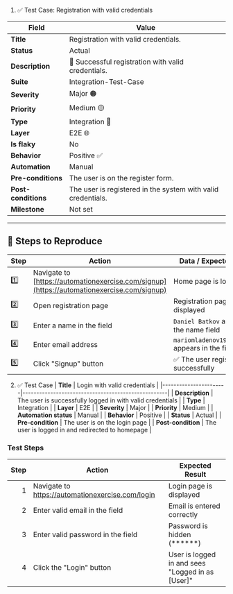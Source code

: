 1. ✅ Test Case: Registration with valid credentials

| Field              | Value                                           |
|--------------------|--------------------------------------------------|
| **Title**          | Registration with valid credentials.            |
| **Status**         | Actual                                           |
| **Description**    | 🎯 Successful registration with valid credentials. |
| **Suite**          | Integration-Test-Case                           |
| **Severity**       | Major 🟠                                         |
| **Priority**       | Medium 🟡                                        |
| **Type**           | Integration 🔗                                  |
| **Layer**          | E2E 🌐                                           |
| **Is flaky**       | No                                               |
| **Behavior**       | Positive ✅                                      |
| **Automation**     | Manual                                           |
| **Pre-conditions** | The user is on the register form.               |
| **Post-conditions**| The user is registered in the system with valid credentials. |
| **Milestone**      | Not set                                          |

---

## 📝 Steps to Reproduce

| Step | Action                                  | Data / Expected Result                         |
|------|-----------------------------------------|------------------------------------------------|
| 1️⃣  | Navigate to [https://automationexercise.com/signup](https://automationexercise.com/signup) | Home page is loaded                            |
| 2️⃣  | Open registration page                  | Registration page is displayed                 |
| 3️⃣  | Enter a name in the field               | `Daniel Batkov` appears in the name field      |
| 4️⃣  | Enter email address                     | `mariomladenov19023@abv.bg` appears in the field |
| 5️⃣  | Click "Signup" button                   | ✅ The user registered successfully             |

2. ✅ Test Case 
| **Title**             | Login with valid credentials                       |
|-----------------------|----------------------------------------------------|
| **Description**       | The user is successfully logged in with valid credentials |
| **Type**              | Integration                                        |
| **Layer**             | E2E                                                |
| **Severity**          | Major                                              |
| **Priority**          | Medium                                             |
| **Automation status** | Manual                                             |
| **Behavior**          | Positive                                           |
| **Status**            | Actual                                             |
| **Pre-condition**     | The user is on the login page                      |
| **Post-condition**    | The user is logged in and redirected to homepage   |

### Test Steps

| **Step** | **Action**                             | **Expected Result**                                 |
|--------:|------------------------------------------|-----------------------------------------------------|
| 1       | Navigate to https://automationexercise.com/login | Login page is displayed                             |
| 2       | Enter valid email in the field           | Email is entered correctly                          |
| 3       | Enter valid password in the field        | Password is hidden (******)                         |
| 4       | Click the "Login" button                 | User is logged in and sees "Logged in as [User]"    |




